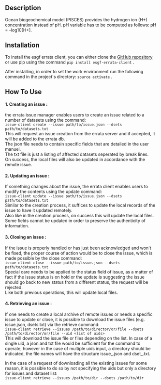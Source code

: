 ## Description

Ocean biogeochemical model (PISCES) provides the hydrogen ion (H+) concentration instead of pH. pH variable has to be computed as follows: pH = -log10[H+].

## Installation

To install the esgf errata client, you can either clone the [GitHub repository](http://github.com) or use pip using the command `pip install esgf-errata-client` .

After installing, in order to set the work environment run the following command in the project's directory:
`source activate` .

## How To Use
#### 1. Creating an issue : 
the errata issue manager enables users to create an issue related to a number of datasets using the command: \
`issue-client create --issue path/to/issue.json --dsets path/to/datasets.txt` \
This will request an issue creation from the errata server and if accepted, it will be added to the errata db.\
The json file needs to contain specific fields that are detailed in the user manuel.\
The txt file is just a listing of affected datasets seperated by break lines.\
On success, the local files will also be updated in accordance with the remote issue.
#### 2. Updating an issue : 
If something changes about the issue, the errata client enables users to modify the contents using the update command: \
`issue-client update --issue path/to/issue.json --dsets path/to/datasets.txt` \
Similar to the creation process, it suffices to update the local records of the issue to have it updated remotely. \
Also like in the creation process, on success this will update the local files.\
Some fields cannot be updated in order to preserve the authenticity of information. 
#### 3. Closing an issue : 
If the issue is properly handled or has just been acknowledged and won't be fixed, the proper course of action would be to close the issue, which is made possible by the close command:\
`issue-client close --issue path/to/issue.json --dsets path/to/datasets.txt` \
Special care needs to be applied to the status field of issue, as a matter of fact if the issue status is on hold or the update is suggesting the issue should go back to new status from a different status, the request will be rejected. \
Like both previous operations, this will update local files.

#### 4. Retrieving an issue : 
If one needs to create a local archive of remote issues or needs a specific issue to update or close, it is possible to download the issue files (e.g. issue.json, dsets.txt) via the retrieve command: \
`issue-client retrieve --issues /path/to/director/or/file --dsets  /path/to/director/or/file --uid <list of uids>` \
This will download the issue file or files depending on the list. In case of a single uid, a json and txt file would be sufficient for the command to operate, however in the case of multiple uids input, a directory should be indicated, the file names will have the structure issue_<uid>.json and dset_<uid>.txt. 

In the case of a request of downloading all the existing issues for some reason, it is possible to do so by not specifying the uids but only a directory for issues and dataset list: \
`issue-client retrieve --issues /path/to/dir --dsets /path/to/dir` 
